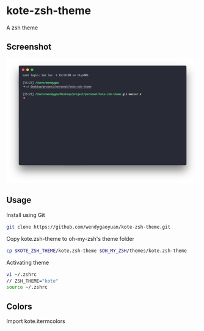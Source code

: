 # kote-zsh-theme
A zsh theme  
## Screenshot
![theme demo](https://raw.githubusercontent.com/wendygaoyuan/kote-zsh-theme/master/Screenshot.png)
## Usage
Install using Git
``` bash
git clone https://github.com/wendygaoyuan/kote-zsh-theme.git
```
Copy kote.zsh-theme to oh-my-zsh's theme folder
``` bash
cp $KOTE_ZSH_THEME/kote.zsh-theme $OH_MY_ZSH/themes/kote.zsh-theme
```
Activating theme
``` bash
vi ~/.zshrc
// ZSH_THEME="kote"
source ~/.zshrc
```
## Colors
Import kote.itermcolors 